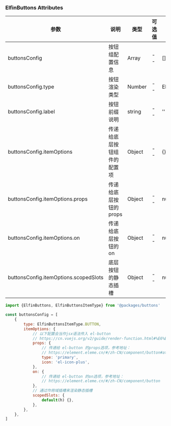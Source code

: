 ### ElfinButtons Attributes

| 参数 | 说明 | 类型 | 可选值 | 默认值 |
|------------- |---------------- |---------------- |---------------------- |-------- |
| buttonsConfig | 按钮组配置信息 | Array | -- | [] |
| buttonsConfig.type | 按钮渲染类型 | Number | -- | ElfinButtonsItemType.BUTTON |
| buttonsConfig.label | 按钮前缀说明 | string | -- | '' |
| buttonsConfig.itemOptions | 传递给底层按钮组件的配置项 | Object | -- | {} |
| buttonsConfig.itemOptions.props | 传递给底层按钮的props | Object | -- | null |
| buttonsConfig.itemOptions.on | 传递给底层按钮的on | Object | -- | null |
| buttonsConfig.itemOptions.scopedSlots | 底层按钮的静态插槽 | Object | -- | null |

```js
import {ElfinButtons, ElfinButtonsItemType} from '@packages/buttons'

const buttonsConfig = [
    {
        type: ElfinButtonsItemType.BUTTON,
        itemOptions: {
            // 以下配置会当作jsx语法传入 el-button
            // https://cn.vuejs.org/v2/guide/render-function.html#%E6%B7%B1%E5%85%A5%E6%95%B0%E6%8D%AE%E5%AF%B9%E8%B1%A1
            props: {
                // 传递给 el-button 的props选项，参考地址：
                // https://element.eleme.cn/#/zh-CN/component/button#attributes
                type: 'primary',
                icon: 'el-icon-plus',
            },
            on: {
                // 传递给 el-button 的on选项，参考地址：
                // https://element.eleme.cn/#/zh-CN/component/button
            },
            // 通过作用域插槽来渲染静态插槽
            scopedSlots: {
                default(h) {},
            },
        },
    },
]
```